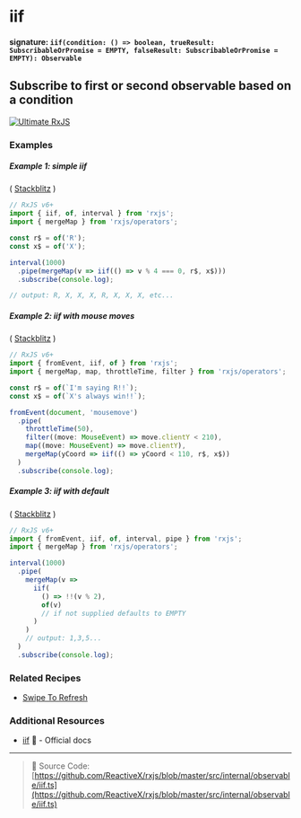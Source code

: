 # iif

#### signature: `iif(condition: () => boolean, trueResult: SubscribableOrPromise = EMPTY, falseResult: SubscribableOrPromise = EMPTY): Observable`

## Subscribe to first or second observable based on a condition

[![Ultimate RxJS](https://drive.google.com/uc?export=view&id=1qq2-q-eVe-F_-d0eSvTyqaGRjpfLDdJz 'Ultimate RxJS')](https://ultimatecourses.com/courses/rxjs?ref=4)

### Examples

##### Example 1: simple iif

(
[Stackblitz](https://stackblitz.com/edit/rxjs-iif?file=index.ts&devtoolsheight=100)
)

```js
// RxJS v6+
import { iif, of, interval } from 'rxjs';
import { mergeMap } from 'rxjs/operators';

const r$ = of('R');
const x$ = of('X');

interval(1000)
  .pipe(mergeMap(v => iif(() => v % 4 === 0, r$, x$)))
  .subscribe(console.log);

// output: R, X, X, X, R, X, X, X, etc...
```

##### Example 2: iif with mouse moves

(
[Stackblitz](https://stackblitz.com/edit/rxjs-iif-mousemoves?file=index.ts?file=index.ts&devtoolsheight=50)
)

```js
// RxJS v6+
import { fromEvent, iif, of } from 'rxjs';
import { mergeMap, map, throttleTime, filter } from 'rxjs/operators';

const r$ = of(`I'm saying R!!`);
const x$ = of(`X's always win!!`);

fromEvent(document, 'mousemove')
  .pipe(
    throttleTime(50),
    filter((move: MouseEvent) => move.clientY < 210),
    map((move: MouseEvent) => move.clientY),
    mergeMap(yCoord => iif(() => yCoord < 110, r$, x$))
  )
  .subscribe(console.log);
```

##### Example 3: iif with default

(
[Stackblitz](https://stackblitz.com/edit/rxjs-iif-pqmw2f?file=index.ts?file=index.ts&devtoolsheight=100)
)

```js
// RxJS v6+
import { fromEvent, iif, of, interval, pipe } from 'rxjs';
import { mergeMap } from 'rxjs/operators';

interval(1000)
  .pipe(
    mergeMap(v =>
      iif(
        () => !!(v % 2),
        of(v)
        // if not supplied defaults to EMPTY
      )
    )
    // output: 1,3,5...
  )
  .subscribe(console.log);
```

### Related Recipes

- [Swipe To Refresh](/recipes/swipe-to-refresh.md)

### Additional Resources

- [iif](https://rxjs.dev/api/operators/iif) 📰 - Official docs

---

> 📁 Source Code:
> [https://github.com/ReactiveX/rxjs/blob/master/src/internal/observable/iif.ts](https://github.com/ReactiveX/rxjs/blob/master/src/internal/observable/iif.ts)
